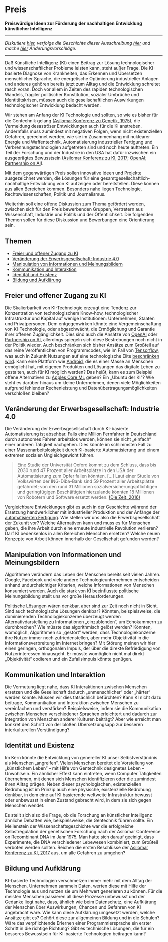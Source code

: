 # Preis

**Preiswürdige Ideen zur Förderung der nachhaltigen Entwicklung künstlicher Intelligenz**

---

*Diskutiere [hier](https://github.com/susai-org/preis/issues), verfolge die Geschichte dieser Ausschreibung [hier](https://github.com/susai-org/preis/commits) und mache [hier](https://github.com/susai-org/preis/edit/master/preis.md) Änderungsvorschläge.*

---

Daß Künstliche Intelligenz (KI) einen Beitrag zur Lösung technologischer und wissenschaftlicher Probleme leisten kann, steht außer Frage.
Die KI-basierte Diagnose von Krankheiten, das Erkennen und Übersetzen menschlicher Sprache, die energetische Optimierung industrieller Anlagen und anderes gehören bereits jetzt zum Alltag und die Entwicklung schreitet rasch voran.
Doch vor allem in Zeiten des rapiden technologischen Wandels, fragiler politischer Konstitution, sozialer Umbrüche und Identitätskrisen, müssen auch die gesellschaftlichen Auswirkungen technologischer Entwicklung bedacht werden.

Wir stehen am Anfang der KI Technologie und sollten, so wie es bisher für die Gentechnik gelang ([Asilomar Konferenz zu Genetik, 1975](https://en.wikipedia.org/wiki/Asilomar_Conference_on_Recombinant_DNA)), die Vermeidung desaströser Entwicklungen auch für die KI anstreben.
Andernfalls muss zumindest mit negativen Folgen, wenn nicht existenziellen Gefahren,  gerechnet werden, wie sie im Zusammenhang mit nuklearer Energie und Waffentechnik, Automatisierung industrieller Fertigung und Verbrennungstechnologien aufgetreten sind und noch heute auftreten.
Ein Teil der Forschung und der Industrie in den USA hat dafür inzwischen ein ausgeprägtes Bewusstsein ([Asilomar Konferenz zu KI, 2017](https://futureoflife.org/ai-principles/); [OpenAI](https://openai.com/); [Partnership on AI](https://www.partnershiponai.org/)).

Mit dem gegenwärtigen Preis sollen innovative Ideen und Projekte ausgezeichnet werden, die  Lösungen für eine gesamtgesellschaftlich-nachhaltige Entwicklung von KI aufzeigen oder bereitstellen.
Diese können aus allen Bereichen kommen. Besonders nahe liegen Technologie, Rechtswissenschaften, Politik und Journalismus.

Weiterhin soll eine offene Diskussion zum Thema gefördert werden, zwischen sich für den Preis bewerbenden Gruppen, Vertretern aus Wissenschaft, Industrie und Politik und der  Öffentlichkeit.
Die folgenden Themen sollen für diese Diskussion und Bewerbungen eine Orientierung sein. 

<a id="themen"></a>

## Themen
* [Freier und offener Zugang zu KI](#akkumulation)   
* [Veränderung der Erwerbsgesellschaft: Industrie 4.0](#erwerb)   
* [Manipulation von Informationen und Meinungsbildern](#meinung)   
* [Kommunikation und Interaktion](#interaktion)   
* [Identität und Existenz](#identitaet)   
* [Bildung und Aufklärung](#bildung)  


<a id="akkumulation"></a>

## Freier und offener Zugang zu KI

Die Skalierbarkeit von KI-Technologie erzeugt eine Tendenz zur Konzentration von technologischem Know-how, technologischer Infrastruktur und Kapital auf wenige Institutionen: Unternehmen, Staaten und Privatpersonen.
Dem entgegenwirken könnte eine Vergemeinschaftung von KI-Technologie, oder abgeschwächt, die Ermöglichung und Garantie ihrer offenen Zugänglichkeit.
Dies sind auch die Ansätze von [OpenAI](https://openai.com/) oder [Partnership on AI](https://www.partnershiponai.org/), allerdings spiegeln sich diese Bestrebungen noch nicht in der Politik wieder.
Auch beschränken sich bisher Ansätze zum Großteil auf das reine Veröffentlichen von Programmcodes, wie im Fall von [Tensorflow](https://www.tensorflow.org/), was auch in Zukunft Nutzungen auf eine technologische Elite [beschränken wird]([https://www.wired.com/story/google-amazon-find-not-everyone-is-ready-for-ai/]).
Kann eine Plattform wie [Android](https://www.android.com/), die es einer Masse an Menschen ermöglicht hat, mit eigenen Produkten und Lösungen das digitale Leben zu gestalten, auch für KI möglich werden?
Das heißt, kann es zum Beispiel offene Alternativen zu [Apples Core ML](https://developer.apple.com/documentation/coreml) geben?
Ein „Ubuntu der KI“? 
Wie steht es darüber hinaus um kleine Unternehmen, denen viele Möglichkeiten aufgrund fehlender Rechenleistung und Datenübertragungsmöglichkeiten verschloßen bleiben?


<a id="erwerb"></a>

## Veränderung der Erwerbsgesellschaft: Industrie 4.0

Die Veränderung der Erwerbsgesellschaft durch KI-basierte Automatisierung ist absehbar.
Falls eine Million Fernfahrer in Deutschland durch autonomes Fahren arbeitslos werden,  können sie nicht „einfach“ einer anderen Tätigkeit nachgehen.
Dies könnte im schlimmsten Fall zu einer Massenarbeitslosigkeit durch KI-basierte Automatisierung und einem extremen sozialen Ungleichgewicht führen.

> Eine Studie der Universität Oxford kommt zu dem Schluss, dass bis 2030 rund 47 Prozent aller Arbeitsplätze in den USA der Automatisierung zum Opfer fallen könnten. [...] Laut einer Studie von Volkswirten der ING-Diba-Bank sind 59 Prozent aller Arbeitsplätze gefährdet; von den rund 31 Millionen sozialversicherungspflichtigen und geringfügigen Beschäftigten hierzulande könnten 18 Millionen von Robotern und Software ersetzt werden. [(Die Zeit, 2016)](http://www.zeit.de/karriere/beruf/2016-01/zukunft-arbeit-arbeitsmarkt/seite-2)

Vergleichbare Entwicklungen gibt es auch in der Geschichte während der Ersetzung handwerklicher mit industrieller Produktion und der Anfänge der [automatisierten Fertigung](http://geschichte-wissen.de/blog/die-weltwirtschaftskrise-1929-1932/).
Wie stellen wir uns also die Erwerbsgesellschaft der Zukunft vor?
Welche Alternativen kann und muss es für Menschen geben, die ihre Arbeit durch eine erneute industrielle Revolution verlieren?
Darf KI bedenkenlos in allen Bereichen Menschen ersetzen?
Welche neuen Konzepte von Arbeit können innerhalb der Gesellschaft gefunden werden?


<a id="meinung"></a>

## Manipulation von Informationen und Meinungsbildern

Algorithmen verändern das Leben der Menschen bereits seit vielen Jahren.
Google, Facebook und viele andere Technologieunternehmen entscheiden anhand undurchsichtiger Kriterien, welche Informationen von Menschen konsumiert werden.
Auch die stark von KI beeinflusste politische Meinungsbildung stellt uns vor große Herausforderungen.

Politische Lösungen wären denkbar, aber sind zur Zeit noch nicht in Sicht.
Sind auch technologische Lösungen denkbar?
Könnten, beispielsweise, die dominierenden Technologiekonzerne überzeugt werden Alternativdarstellung zu Informationen „einzublenden“, um Echokammern zu durchbrechen?
Wie müsste das algorithmisch gelöst werden?
Könnten, womöglich, Algorithmen so „gestört“ werden, dass Technologiekonzerne ihre Nutzer immer noch zufriedenstellen, aber mehr Objektivität in die Informationsverbreitung im Internet bringen?
Mit Störung meinen wir hier einen geringen, orthogonalen Impuls, der über die direkte Befriedigung von Nutzerinteressen hinausgeht.
Er müsste womöglich nicht mal direkt „Objektivität“ codieren und ein Zufallsimpuls könnte genügen.


<a id="interaktion"></a>

## Kommunikation und Interaktion

Die Vermutung liegt nahe, dass KI Interaktionen zwischen Menschen ersetzen und die Gesellschaft dadurch „unmenschlicher“ oder „härter“ werden könnte.
Müssen wir dies tatsächlich befürchten?
Kann KI nicht dazu beitrage, Kommunikation und Interaktion zwischen Menschen zu vereinfachen und verstärken?
Beispielsweise, indem sie die Kommunikation zwischen Menschen verschiedener Sprachen  erleichtert und dadurch zur Integration von Menschen anderer Kulturen beiträgt?
Aber wie erreicht man konkret den Schritt von der bloßen Übersetzungsapp zur besseren interkulturellen Verständigung?


<a id="identitaet"></a>

## Identität und Existenz

Im Kern könnte die Entwicklung von genereller KI unser Selbstverständnis als Menschen „angreifen“.
Vielen Menschen bereitet die Vorstellung von „künstlichem Leben“ – mit Hilfe von Gentechnik designetes Leben – Unwohlsein.
Ein ähnlicher Effekt kann eintreten, wenn Computer Tätigkeiten übernehmen, mit denen sich Menschen identifizieren oder die zumindest ihren Alltag prägen.
Neben dieser psychologischen, existenziellen Bedrohung ist im Prinzip auch eine physische, existenzielle Bedrohung denkbar, in dem eine auf KI basierende weltweite Infrastruktur bewusst oder unbewusst in einen Zustand gebracht wird, in dem sie sich gegen Menschen wendet.

Es stellt sich also die Frage, ob die Forschung an künstlicher Intelligenz ähnliche Debatten wie, beispielsweise, die Gentechnik führen sollte.
Ein Meilenstein der Wissenschaftsgeschichte war die erfolgreiche Selbstregulation der genetischen Forschung nach der Asilomar Conference on Recombinant DNA im Jahr 1975.
Man hatte sich darauf geeinigt, dass Experimente, die DNA verschiedener Lebewesen kombiniert, zum Großteil verboten werden sollten.
Reichen die ersten Beschlüsse der [Asilomar Konferenz zu KI, 2017](https://futureoflife.org/ai-principles/) aus, um alle Gefahren zu umgehen?


<a id="bildung"></a>

## Bildung und Aufklärung

KI-basierte Technologien verschmelzen immer mehr mit dem Alltag der Menschen.
Unternehmen sammeln Daten, werten diese mit Hilfe der Technologie aus und nutzen sie um Mehrwert generieren zu können.
Für die meisten Menschen passieren all diese Prozesse unbewusst und der Gedanke liegt nahe, dass, ähnlich wie beim Datenschutz, eine Aufklärung der Menschen über Auswirkungen, Chancen und Gefahren von KI angebracht wäre.
Wie kann diese Aufklärung umgesetzt werden, welche Ansätze gibt es?
Gehört diese zur allgemeinen Bildung und in die Schulen?
Wäre das verpflichtende Erlernen einer Programmiersprache ein erster Schritt in die richtige Richtung?
Gibt es technische Lösungen, die für ein besseres Bewusstsein für KI-basierte Technologien beitragen kann?
